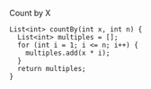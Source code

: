Count by X

    List<int> countBy(int x, int n) {
      List<int> multiples = [];
      for (int i = 1; i <= n; i++) {
        multiples.add(x * i);
      }
      return multiples;
    }
